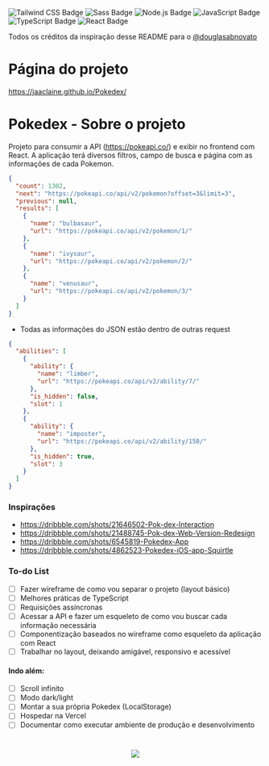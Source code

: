 ![Tailwind CSS Badge](https://img.shields.io/badge/Tailwind%20CSS-06B6D4?logo=tailwindcss&logoColor=fff&style=for-the-badge) ![Sass Badge](https://img.shields.io/badge/Sass-C69?logo=sass&logoColor=fff&style=for-the-badge) ![Node.js Badge](https://img.shields.io/badge/Node.js-393?logo=nodedotjs&logoColor=fff&style=for-the-badge) ![JavaScript Badge](https://img.shields.io/badge/JavaScript-F7DF1E?logo=javascript&logoColor=000&style=for-the-badge) ![TypeScript Badge](https://img.shields.io/badge/TypeScript-3178C6?logo=typescript&logoColor=fff&style=for-the-badge) ![React Badge](https://img.shields.io/badge/React-61DAFB?logo=react&logoColor=000&style=for-the-badge)

Todos os créditos da inspiração desse README para o <a href="https://github.com/douglasabnovato/huntweb-swapi?tab=readme-ov-file">@douglasabnovato</a>

# Página do projeto
<a href="https://jaaclaine.github.io/Pokedex/">https://jaaclaine.github.io/Pokedex/</a>

# Pokedex - Sobre o projeto

Projeto para consumir a API (https://pokeapi.co/) e exibir no frontend com React. A aplicação terá diversos filtros, campo de busca e página com as informações de cada Pokemon.

```json
{
  "count": 1302,
  "next": "https://pokeapi.co/api/v2/pokemon?offset=3&limit=3",
  "previous": null,
  "results": [
    {
      "name": "bulbasaur",
      "url": "https://pokeapi.co/api/v2/pokemon/1/"
    },
    {
      "name": "ivysaur",
      "url": "https://pokeapi.co/api/v2/pokemon/2/"
    },
    {
      "name": "venusaur",
      "url": "https://pokeapi.co/api/v2/pokemon/3/"
    }
  ]
}
```

- Todas as informações do JSON estão dentro de outras request

```json
{
  "abilities": [
    {
      "ability": {
        "name": "limber",
        "url": "https://pokeapi.co/api/v2/ability/7/"
      },
      "is_hidden": false,
      "slot": 1
    },
    {
      "ability": {
        "name": "imposter",
        "url": "https://pokeapi.co/api/v2/ability/150/"
      },
      "is_hidden": true,
      "slot": 3
    }
  ]
}
```

### Inspirações

- https://dribbble.com/shots/21646502-Pok-dex-Interaction
- https://dribbble.com/shots/21488745-Pok-dex-Web-Version-Redesign
- https://dribbble.com/shots/6545819-Pokedex-App
- https://dribbble.com/shots/4862523-Pokedex-iOS-app-Squirtle

### To-do List

- [ ] Fazer wireframe de como vou separar o projeto (layout básico)
- [ ] Melhores práticas de TypeScript
- [ ] Requisições assíncronas
- [ ] Acessar a API e fazer um esqueleto de como vou buscar cada informação necessária
- [ ] Componentização baseados no wireframe como esqueleto da aplicação com React
- [ ] Trabalhar no layout, deixando amigável, responsivo e acessível

#### Indo além:

- [ ] Scroll infinito
- [ ] Modo dark/light
- [ ] Montar a sua própria Pokedex (LocalStorage)
- [ ] Hospedar na Vercel
- [ ] Documentar como executar ambiente de produção e desenvolvimento

#

<p align="center"><img src="https://i.pinimg.com/originals/b9/e7/19/b9e719017084237d1406064dcdd6768a.gif"></p>
